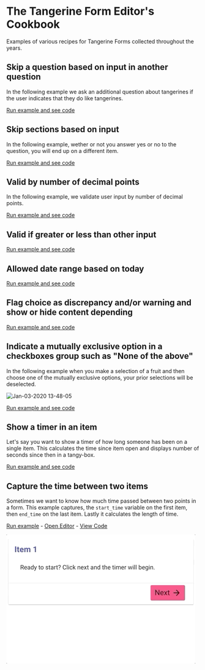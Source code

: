 # The Tangerine Form Editor's Cookbook
Examples of various recipes for Tangerine Forms collected throughout the years.

## Skip a question based on input in another question
In the following example we ask an additional question about tangerines if the user indicates that they do like tangerines.

[Run example and see code](https://codepen.io/rjsteinert/pen/QWwQwPJ)

## Skip sections based on input
In the following example, wether or not you answer yes or no to the question, you will end up on a different item.

[Run example and see code](https://codepen.io/rjsteinert/pen/WNbjPjZ)



## Valid by number of decimal points
In the following example, we validate user input by number of decimal points.

[Run example and see code](https://codepen.io/rjsteinert/pen/bGNWzrr)


## Valid if greater or less than other input
[Run example and see code](https://codepen.io/rjsteinert/pen/jOEGbGK)


## Allowed date range based on today
[Run example and see code](https://codepen.io/rjsteinert/pen/mdyBeLm)


## Flag choice as discrepancy and/or warning and show or hide content depending
[Run example and see code](https://codepen.io/rjsteinert/pen/eYmGGbM)


## Indicate a mutually exclusive option in a checkboxes group such as "None of the above"
In the following example when you make a selection of a fruit and then choose one of the mutually exclusive options, your prior selections will be deselected.

![Jan-03-2020 13-48-05](https://user-images.githubusercontent.com/156575/71742567-37efed00-2e30-11ea-999c-9afe2e0b9492.gif)

[Run example and see code](https://codepen.io/rjsteinert/pen/WNbMveY)


## Show a timer in an item
Let's say you want to show a timer of how long someone has been on a single item. This calculates the time since item open and displays number of seconds since then in a tangy-box.

[Run example and see code](https://codepen.io/rjsteinert/pen/abzYqvb)


## Capture the time between two items
Sometimes we want to know how much time passed between two points in a form. This example captures, the `start_time` variable on the first item, then `end_time` on the last item. Lastly it calculates the length of time.

[Run example](https://fluorescent-value.glitch.me/) - [Open Editor](https://delightful-vicuna.glitch.me/) - [View Code](https://glitch.com/edit/#!/fluorescent-value)

![timed items](tangerine-form-editors-cookbook--timed-items.gif)




